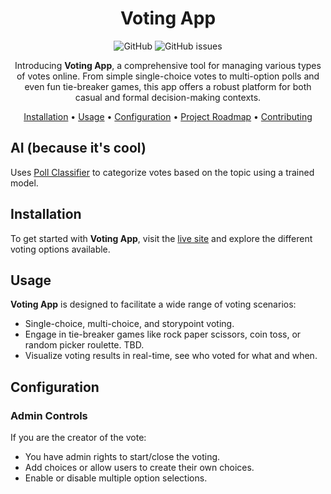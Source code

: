 <div align="center">

# Voting App

![GitHub](https://img.shields.io/github/license/fralleee/voting-app)
![GitHub issues](https://img.shields.io/github/issues/fralleee/voting-app)

Introducing **Voting App**, a comprehensive tool for managing various types of votes online. From simple single-choice votes to multi-option polls and even fun tie-breaker games, this app offers a robust platform for both casual and formal decision-making contexts.

[Installation](#installation) •
[Usage](#usage) •
[Configuration](#configuration) •
[Project Roadmap](#project-roadmap) •
[Contributing](#contributing)

</div>

## AI (because it's cool)

Uses [Poll Classifier](https://github.com/Fralleee/poll-classifier/) to categorize votes based on the topic using a trained model.

## Installation

To get started with **Voting App**, visit the [live site](https://poll.fralle.net/) and explore the different voting options available.

## Usage

**Voting App** is designed to facilitate a wide range of voting scenarios:

- Single-choice, multi-choice, and storypoint voting.
- Engage in tie-breaker games like rock paper scissors, coin toss, or random picker roulette. TBD.
- Visualize voting results in real-time, see who voted for what and when.

## Configuration

### Admin Controls

If you are the creator of the vote:

- You have admin rights to start/close the voting.
- Add choices or allow users to create their own choices.
- Enable or disable multiple option selections.

